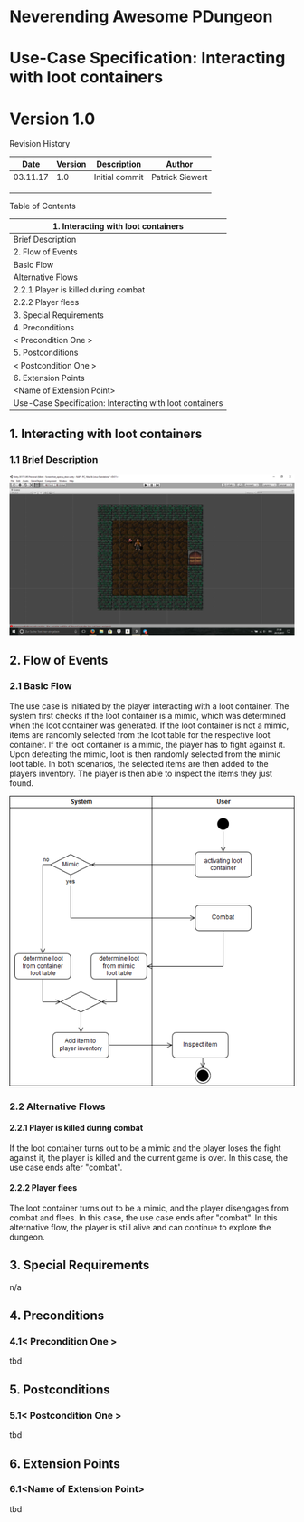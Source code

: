 
# Neverending Awesome PDungeon

# Use-Case Specification: Interacting with loot containers

# Version 1.0

Revision History

| **Date** | **Version** | **Description** | **Author** |
| --- | --- | --- | --- |
| 03.11.17 | 1.0 | Initial commit | Patrick Siewert |
|   |   |   |   |
|   |   |   |   |
|   |   |   |   |

Table of Contents

| 1.        Interacting with loot containers        |
| --- |
|         Brief Description        |
| 2.        Flow of Events        |
|         Basic Flow        |
|         Alternative Flows        |
| 2.2.1        Player is killed during combat        |
| 2.2.2        Player flees       |
| 3.        Special Requirements        |
| 4.        Preconditions        |
|         &lt; Precondition One &gt;        |
| 5.        Postconditions        |
|         &lt; Postcondition One &gt;        |
| 6.        Extension Points        |
|         &lt;Name of Extension Point&gt;        |
| Use-Case Specification: Interacting with loot containers |

 ## 1. Interacting with loot containers
 
 ### 1.1 Brief Description

<img src = "https://raw.githubusercontent.com/AdrianSchneble/nap/master/usecases/Screenshot_interact_with_items.png">

## 2. Flow of Events
### 2.1 Basic Flow

The use case is initiated by the player interacting with a loot container. The system first checks if the loot container is a mimic, which was determined when the loot container was generated. If the loot container is not a mimic, items are randomly selected from the loot table for the respective loot container. If the loot container is a mimic, the player has to fight against it. Upon defeating the mimic, loot is then randomly selected from the mimic loot table. In both scenarios, the selected items are then added to the players inventory. The player is then able to inspect the items they just found. 

<img src="https://raw.githubusercontent.com/AdrianSchneble/nap/master/usecases/UC_InteractWithLootContainers_ActivityDiagram.png">

### 2.2 Alternative Flows
#### 2.2.1 Player is killed during combat

If the loot container turns out to be a mimic and the player loses the fight against it, the player is killed and the current game is over. In this case, the use case ends after "combat".

#### 2.2.2 Player flees

The loot container turns out to be a mimic, and the player disengages from combat and flees. In this case, the use case ends after "combat". In this alternative flow, the player is still alive and can continue to explore the dungeon. 

## 3. Special Requirements

n/a

## 4. Preconditions

### 4.1&lt; Precondition One &gt;

tbd

## 5. Postconditions

### 5.1&lt; Postcondition One &gt;

tbd

## 6. Extension Points

### 6.1&lt;Name of Extension Point&gt;

tbd

